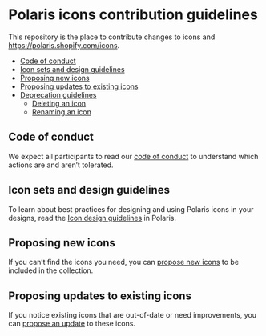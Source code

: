 # Polaris icons contribution guidelines

This repository is the place to contribute changes to icons and <https://polaris.shopify.com/icons>.

- [Code of conduct](#code-of-conduct)
- [Icon sets and design guidelines](#icon-sets-and-design-guidelines)
- [Proposing new icons](#proposing-new-icons)
- [Proposing updates to existing icons](#proposing-updates-to-existing-icons)
- [Deprecation guidelines](#deprecation-guidelines)
  - [Deleting an icon](#deleting-an-icon)
  - [Renaming an icon](#renaming-an-icon)

## Code of conduct

We expect all participants to read our [code of conduct](https://github.com/Shopify/polaris/blob/main/.github/CODE_OF_CONDUCT.md) to understand which actions are and aren’t tolerated.

## Icon sets and design guidelines

To learn about best practices for designing and using Polaris icons in your designs, read the [Icon design guidelines](https://polaris.shopify.com/design/icons) in Polaris.

## Proposing new icons

If you can’t find the icons you need, you can [propose new icons](https://github.com/Shopify/polaris/issues/new?assignees=&labels=Icon&template=NEW_ICON.yml&title=%5BIcon%5D%3A+New+icon+%3Cicon-name%3E) to be included in the collection.

## Proposing updates to existing icons

If you notice existing icons that are out-of-date or need improvements, you can [propose an update](https://github.com/Shopify/polaris/issues/new?assignees=&labels=Icon&template=UPDATE_ICON.yml&title=%5BIcon%5D%3A+Update+icon+%3Cicon-name%3E) to these icons.
